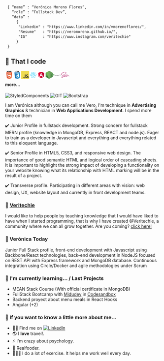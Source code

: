 <!--div style="text-align:center"><img src="./img/welcome.png" alt="background" style="width:70%; margin-left:auto; margin-right:auto; display: block; width:300px"/></div-->
```shell
 { “name” : “Verónica Moreno Flores”,
   “role” : “Fullstack Dev”,
   “data” : 
     { 
      "Linkedin" : "https://www.linkedin.com/in/vmorenoflores/", 
      "Resume"   : "https://veromoreno.github.io/",
      "IG"       : "https://www.instagram.com/veritechie"
     }
 }
```

## 🚀 That I code
<img align="left" alt="HTML5" width="26px" src="https://raw.githubusercontent.com/github/explore/80688e429a7d4ef2fca1e82350fe8e3517d3494d/topics/html/html.png" />

<img align="left" alt="CSS3" width="26px" src="https://raw.githubusercontent.com/github/explore/80688e429a7d4ef2fca1e82350fe8e3517d3494d/topics/css/css.png" />

<img align="left" alt="JavaScript" width="26px" src="https://raw.githubusercontent.com/github/explore/80688e429a7d4ef2fca1e82350fe8e3517d3494d/topics/javascript/javascript.png" />

<img align="left" alt="React" width="26px" src="https://raw.githubusercontent.com/github/explore/80688e429a7d4ef2fca1e82350fe8e3517d3494d/topics/react/react.png" />

<img align="left" alt="Angular" width="26px" src="https://raw.githubusercontent.com/github/explore/80688e429a7d4ef2fca1e82350fe8e3517d3494d/topics/angular/angular.png" />

<img align="left" alt="Node.js" width="26px" src="https://raw.githubusercontent.com/github/explore/80688e429a7d4ef2fca1e82350fe8e3517d3494d/topics/nodejs/nodejs.png" />

<img align="left" alt="MongoDB" width="26px" src="https://raw.githubusercontent.com/github/explore/80688e429a7d4ef2fca1e82350fe8e3517d3494d/topics/mongodb/mongodb.png" />

<img align="left" alt="Sass" width="26px" src="https://raw.githubusercontent.com/github/explore/80688e429a7d4ef2fca1e82350fe8e3517d3494d/topics/sass/sass.png" />

<br/>

#### more...

![StyledComponents](https://img.shields.io/badge/-Styled%20Components-%23353b35?logo=react&logoColor=white)
![GIT](https://img.shields.io/badge/-Git-%23f89d71?logo=git&logoColor=white)
![Bootstrap](https://img.shields.io/badge/-Bootstrap-%23353b35?logo=bootstrap&logoColor=white)


I am Verónica although you can call me Vero, I'm technique in **Advertising Graphics** & technician in **Web Applications Development**. I spend more time on them

✔️ Junior Profile in fullstack development. Strong concern for fullstack MERN profile (knowledge in MongoDB, Express, REACT and node.js). Eager to train as a developer in Javascript and everything and everything related to this eloquent language.

✔️ Senior Profile in HTML5, CSS3, and responsive web design. The importance of good semantic HTML and logical order of cascading sheets. It is important to highlight the strong impact of developing a functionality on your website knowing what its relationship with HTML marking will be in the result of a project.

✔️ Transverse profile. Participating in different areas with vision: web design, UX, website layout and currently in front development teams.

### 📸  <a href="https://www.instagram.com/veritechie" target="_blank">Veritechie</a>
I would like to help people by teaching knowledge that I would have liked to have when I started programming, that is why I have created @Veritechie, a community where we can all grow together. Are you coming? <a href="https://www.instagram.com/veritechie" target="_blank">click here!</a>

### 💬 Verónica Today

Junior Full Stack profile, front-end development with Javascript using Backbone/React technologies, back-end development in NodeJS focused on REST API with Express framework and MongoDB database. Continuous integration using Circle/Docker and agile methodologies under Scrum

### 🌱 I'm currently learning... / Last Projects

- MEAN Stack Course (With official certificate in MongoDB)
- FullStack Bootcamp with <a href="https://www.twitch.tv/midudev" target="_blank">Midudev</a> in <a href="https://codesandbox.io/u/veroMoreno" target="_blank">Codesandbox</a>
- Backend proyect about menu meals in React Hooks
- Angular (+2)

### 🤔 If you want to know a little more about me...

- 👩‍💻 Find me on <a href="https://www.linkedin.com/in/vmorenoflores/" target="_blank"><img alt="LinkedIn" src="https://img.shields.io/badge/Linkedin-blue?logo=linkedin&logoColor=white"></a>
- 🌎 I **love** travel!.
- ⚡  I'm crazy about psychology.
- 🌱 Realfooder.
- 🤸🏾‍♀️ I do a lot of exercise. It helps me work well every day.
